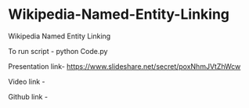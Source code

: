 # Wikipedia-Named-Entity-Linking
Wikipedia Named Entity Linking

To run script - 
python Code.py

Presentation link- 
https://www.slideshare.net/secret/poxNhmJVtZhWcw

Video link - 


Github link - 

